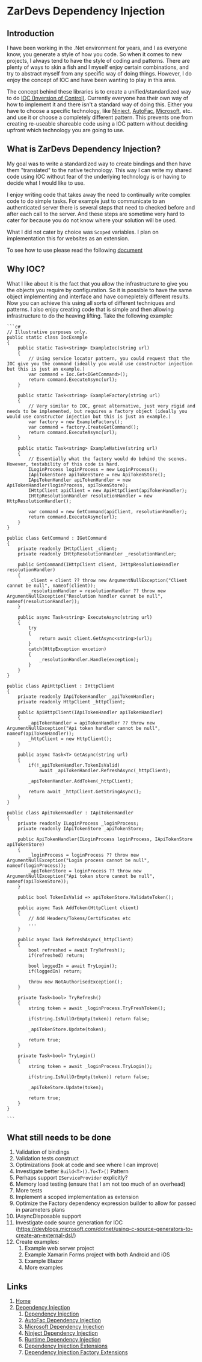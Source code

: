 # ZarDevs Dependency Injection

## Introduction

I have been working in the .Net environment for years, and I as everyone know, you generate a style of how you code. So when it comes to new projects, I always tend to have the style of coding and patterns. There are plenty of ways to skin a fish and I myself enjoy certain combinations, and try to abstract myself from any specific way of doing things. However, I do enjoy the concept of IOC and have been wanting to play in this area.

The concept behind these libraries is to create a unified/standardized way to do [IOC (Inversion of Control)](https://en.wikipedia.org/wiki/Inversion_of_control). Currently everyone has their own way of how to implement it and there isn't a standard way of doing this. Either you have to choose a specific technology, like [Ninject](http://www.ninject.org/), [AutoFac](https://autofac.org/), [Microsoft](https://docs.microsoft.com/en-us/aspnet/core/fundamentals/dependency-injection?view=aspnetcore-5.0), etc. and use it or choose a completely different pattern. This prevents one from creating re-useable shareable code using a IOC pattern without deciding upfront which technology you are going to use.

## What is ZarDevs Dependency Injection?

My goal was to write a standardized way to create bindings and then have them "translated" to the native technology. This way I can write my shared code using IOC without fear of the underlying technology is or having to decide what I would like to use.

I enjoy writing code that takes away the need to continually write complex code to do simple tasks. For example just to communicate to an authenticated server there is several steps that need to checked before and after each call to the server. And these steps are sometime very hard to cater for because you do not know where your solution will be used.

What I did not cater by choice was `Scoped` variables. I plan on implementation this for websites as an extension.

To see how to use please read the following [document](./src/ZarDevs.DependencyInjection/README.md)

## Why IOC?

What I like about it is the fact that you allow the infrastructure to give you the objects you require by configuration. So it is possible to have the same object implementing and interface and have comepletely different results. Now you can achieve this using all sorts of different techniques and patterns. I also enjoy creating code that is simple and then allowing infrastructure to do the heaving lifting. Take the following example:

    ```c#
    // Illustrative purposes only.
    public static class IocExample
    {
        public static Task<string> ExampleIoc(string url)
        {
            // Using service locator pattern, you could request that the IOC give you the command (ideally you would use constructor injection but this is just an example.)
            var command = Ioc.Get<IGetCommand>();
            return command.ExecuteAsync(url);
        }

        public static Task<string> ExampleFactory(string url)
        {
            // Very similar to IOC, great alternative, just very rigid and needs to be implemented, but requires a factory object (ideally you would use constructor injection but this is just an example.)
            var factory = new ExampleFactory();
            var command = factory.CreateGetCommand();
            return command.ExecuteAsync(url);
        }

        public static Task<string> ExampleNative(string url)
        {
            // Essentially what the factory would do behind the scenes. However, testability of this code is hard.
            ILoginProcess loginProcess = new LoginProcess();
            IApiTokenStore apiTokenStore = new ApiTokenStore();
            IApiTokenHandler apiTokenHandler = new ApiTokenHandler(loginProcess, apiTokenStore);
            IHttpClient apiClient = new ApiHttpClient(apiTokenHandler);
            IHttpResolutionHandler resolutionHandler = new HttpResolutionHandler();

            var command = new GetCommand(apiClient, resolutionHandler);
            return command.ExecuteAsync(url);
        }
    }

    public class GetCommand : IGetCommand
    {
        private readonly IHttpClient _client;
        private readonly IHttpResolutionHandler _resolutionHandler;

        public GetCommand(IHttpClient client, IHttpResolutionHandler resolutionHandler)
        {
            _client = client ?? throw new ArgumentNullException("Client cannot be null", nameof(client));
            _resolutionHandler = resolutionHandler ?? throw new ArgumentNullException("Resolution handler cannot be null", nameof(resolutionHandler));
        }

        public async Task<string> ExecuteAsync(string url)
        {
            try
            {
                return await client.GetAsync<string>(url);
            }
            catch(HttpException excetion)
            {
                _resolutionHandler.Handle(exception);
            }
        }
    }

    public class ApiHttpClient : IHttpClient
    {
        private readonly IApiTokenHandler _apiTokenHandler;
        private readonly HttpClient _httpClient;

        public ApiHttpClient(IApiTokenHandler apiTokenHandler)
        {
            _apiTokenHandler = apiTokenHandler ?? throw new ArgumentNullException("Api token handler cannot be null", nameof(apiTokenHandler));
            _httpClient = new HttpClient();
        }

        public async Task<T> GetAsync(string url)
        {
            if(!_apiTokenHandler.TokenIsValid)
                await _apiTokenHandler.RefreshAsync(_httpClient);

            _apiTokenHandler.AddToken(_httpClient);

            return await _httpClient.GetStringAsync();
        }
    }

    public class ApiTokenHandler : IApiTokenHandler
    {
        private readonly ILoginProcess _loginProcess;
        private readonly IApiTokenStore _apiTokenStore;

        public ApiTokenHandler(ILoginProcess loginProcess, IApiTokenStore apiTokenStore)
        {
            _loginProcess = loginProcess ?? throw new ArgumentNullException("Login process cannot be null", nameof(loginProcess));
            _apiTokenStore = loginProcess ?? throw new ArgumentNullException("Api token store cannot be null", nameof(apiTokenStore));
        }

        public bool TokenIsValid => apiTokenStore.ValidateToken();

        public async Task AddToken(HttpClient client)
        {
            // Add Headers/Tokens/Certificates etc
            ... 
        }

        public async Task RefreshAsync(_httpClient)
        {
            bool refreshed = await TryRefresh();
            if(refreshed) return;
            
            bool loggedIn = await TryLogin();
            if(loggedIn) return;

            throw new NotAuthorisedException();
        }

        private Task<bool> TryRefresh()
        {
            string token = await _loginProcess.TryFreshToken();
            
            if(string.IsNullOrEmpty(token)) return false;

            _apiTokenStore.Update(token);

            return true;
        }

        private Task<bool> TryLogin()
        {
            string token = await _loginProcess.TryLogin();
            
            if(string.IsNullOrEmpty(token)) return false;

            _apiTokeStore.Update(token);

            return true;
        }
    }

    ```

## What still needs to be done

1. Validation of bindings
1. Validation tests construct
1. Optimizations (look at code and see where I can improve)
1. Investigate better `Build<T>().To<T>()` Pattern
1. Perhaps support `IServiceProvider` explicitly?
1. Memory load testing (ensure that I am not too much of an overhead)
1. More tests
1. Implement a scoped implementation as extension
1. Optimize the Factory dependency expression builder to allow for passed in parameters plans
1. IAsyncDisposable support
1. Investigate code source generation for IOC (https://devblogs.microsoft.com/dotnet/using-c-source-generators-to-create-an-external-dsl/)
1. Create examples:
    1. Example web server project
    1. Example Xamarin Forms project with both Android and iOS
    1. Example Blazor
    1. More examples

## Links

1. [Home](../../README.md)
1. [Dependency Injection](./README.md)
    1. [Dependency Injection](./src/Zar.Devs.DependencyInjection/README.md)
    1. [AutoFac Dependency Injection](./src/ZarDevs.DependencyInjection.AutoFac/README.md)
    1. [Microsoft Dependency Injection](./src/ZarDevs.DependencyInjection.Microsoft/README.md)
    1. [Ninject Dependency Injection](./src/ZarDevs.DependencyInjection.Ninject/README.md)
    1. [Runtime Dependency Injection](./src/ZarDevs.DependencyInjection.RuntimeFactory/README.md)
    1. [Dependency Injection Extensions](./src/ZarDevs.DependencyInjection.Extensions/README.md)
    1. [Dependency Injection Factory Extensions](./src/ZarDevs.DependencyInjection.Extensions.Factory/README.md)
